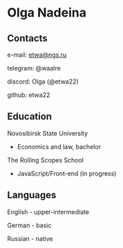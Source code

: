 # Olga Nadeina
## Contacts
e-mail: etwa@ngs.ru

telegram: @waalre

discord: Olga (@etwa22)

github: etwa22
## Education
Novosibirsk State University
  * Economics and law, bachelor

The Rolling Scopes School
  * JavaScript/Front-end (in progress)
## Languages
English - upper-intermediate

German - basic

Russian - native
